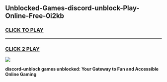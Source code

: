 
## Unblocked-Games-discord-unblock-Play-Online-Free-0i2kb
<h3>
<a href="https://premium76.site?title=discord-unblock&ref=26A">CLICK TO PLAY</a></h3>
<hr>

<h3>
<a href="https://premium76.site?title=discord-unblock&ref=26A">CLICK 2 PLAY</a>
  
</h3>

<a href="https://premium76.site?title=discord-unblock&ref=26A"><img src="https://clearcache.store/games.png"></a>


**discord-unblock games unblocked: Your Gateway to Fun and Accessible Online Gaming**
